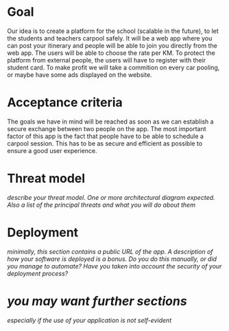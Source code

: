 # Goal
Our idea is to create a platform for the school (scalable in the future), to let the students and teachers carpool safely. 
It will be a web app where you can post your itinerary and people will be able to join you directly from the web app.
The users will be able to choose the rate per KM.
To protect the platform from external people, the users will have to register with their student card.
To make profit we will take a commition on every car pooling, or maybe have some ads displayed on the website.
# Acceptance criteria
The goals we have in mind will be reached as soon as we can establish a secure exchange between two people on the app. The most important factor of this app is the fact that people have to be able to schedule a carpool session. This has to be as secure and efficient as possible to ensure a good user experience. 
# Threat model
*describe your threat model. One or more architectural diagram expected. Also a list of the principal threats and what you will do about them*
# Deployment
*minimally, this section contains a public URL of the app. A description of how your software is deployed is a bonus. Do you do this manually, or did you manage to automate? Have you taken into account the security of your deployment process?*
# *you may want further sections*
*especially if the use of your application is not self-evident*
